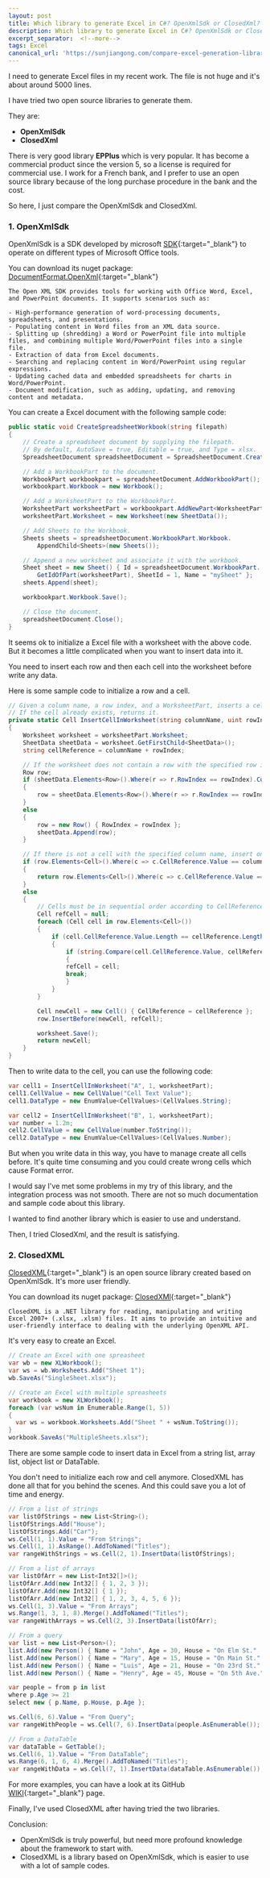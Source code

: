 ```yaml
---
layout: post
title: Which library to generate Excel in C#? OpenXmlSdk or ClosedXml?
description: Which library to generate Excel in C#? OpenXmlSdk or ClosedXml?
excerpt_separator:  <!--more-->
tags: Excel
canonical_url: 'https://sunjiangong.com/compare-excel-generation-library-openxmlsdk-and-closedxml-in-csharp/'
---
```


I need to generate Excel files in my recent work. The file is not huge and it's about around 5000 lines.

I have tried two open source libraries to generate them. 

They are: 
- **OpenXmlSdk**
- **ClosedXml**

<!--more-->

There is very good library **EPPlus** which is very popular. It has become a commercial product since the version 5, so a license is required for commercial use. I work for a French bank, and I prefer to use an open source library because of the long purchase procedure in the bank and the cost.

So here, I just compare the OpenXmlSdk and ClosedXml.


### 1. OpenXmlSdk

OpenXmlSdk is a SDK developed by microsoft [SDK](https://github.com/OfficeDev/Open-XML-SDK){:target="_blank"} to operate on different types of Microsoft Office tools.

You can download its nuget package: [DocumentFormat.OpenXml](https://www.nuget.org/packages/DocumentFormat.OpenXml/){:target="_blank"}

```quote
The Open XML SDK provides tools for working with Office Word, Excel, and PowerPoint documents. It supports scenarios such as:

- High-performance generation of word-processing documents, spreadsheets, and presentations.
- Populating content in Word files from an XML data source.
- Splitting up (shredding) a Word or PowerPoint file into multiple files, and combining multiple Word/PowerPoint files into a single file.
- Extraction of data from Excel documents.
- Searching and replacing content in Word/PowerPoint using regular expressions.
- Updating cached data and embedded spreadsheets for charts in Word/PowerPoint.
- Document modification, such as adding, updating, and removing content and metadata.
```

You can create a Excel document with the following sample code:

```csharp
public static void CreateSpreadsheetWorkbook(string filepath)
{
    // Create a spreadsheet document by supplying the filepath.
    // By default, AutoSave = true, Editable = true, and Type = xlsx.
    SpreadsheetDocument spreadsheetDocument = SpreadsheetDocument.Create(filepath, SpreadsheetDocumentType.Workbook);

    // Add a WorkbookPart to the document.
    WorkbookPart workbookpart = spreadsheetDocument.AddWorkbookPart();
    workbookpart.Workbook = new Workbook();

    // Add a WorksheetPart to the WorkbookPart.
    WorksheetPart worksheetPart = workbookpart.AddNewPart<WorksheetPart>();
    worksheetPart.Worksheet = new Worksheet(new SheetData());

    // Add Sheets to the Workbook.
    Sheets sheets = spreadsheetDocument.WorkbookPart.Workbook.
        AppendChild<Sheets>(new Sheets());

    // Append a new worksheet and associate it with the workbook.
    Sheet sheet = new Sheet() { Id = spreadsheetDocument.WorkbookPart.
        GetIdOfPart(worksheetPart), SheetId = 1, Name = "mySheet" };
    sheets.Append(sheet);

    workbookpart.Workbook.Save();

    // Close the document.
    spreadsheetDocument.Close();
}
```

It seems ok to initialize a Excel file with a worksheet with the above code. But it becomes a little complicated when you want to insert data into it.

You need to insert each row and then each cell into the worksheet before write any data.

Here is some sample code to initialize a row and a cell.

```csharp
// Given a column name, a row index, and a WorksheetPart, inserts a cell into the worksheet. 
// If the cell already exists, returns it. 
private static Cell InsertCellInWorksheet(string columnName, uint rowIndex, WorksheetPart worksheetPart)
{
    Worksheet worksheet = worksheetPart.Worksheet;
    SheetData sheetData = worksheet.GetFirstChild<SheetData>();
    string cellReference = columnName + rowIndex;

    // If the worksheet does not contain a row with the specified row index, insert one.
    Row row;
    if (sheetData.Elements<Row>().Where(r => r.RowIndex == rowIndex).Count() != 0)
    {
        row = sheetData.Elements<Row>().Where(r => r.RowIndex == rowIndex).First();
    }
    else
    {
        row = new Row() { RowIndex = rowIndex };
        sheetData.Append(row);
    }

    // If there is not a cell with the specified column name, insert one.  
    if (row.Elements<Cell>().Where(c => c.CellReference.Value == columnName + rowIndex).Count() > 0)
    {
        return row.Elements<Cell>().Where(c => c.CellReference.Value == cellReference).First();
    }
    else
    {
        // Cells must be in sequential order according to CellReference. Determine where to insert the new cell.
        Cell refCell = null;
        foreach (Cell cell in row.Elements<Cell>())
        {
            if (cell.CellReference.Value.Length == cellReference.Length)
            {
                if (string.Compare(cell.CellReference.Value, cellReference, true) > 0)
                {
                refCell = cell;
                break;
                }
            }
        }

        Cell newCell = new Cell() { CellReference = cellReference };
        row.InsertBefore(newCell, refCell);

        worksheet.Save();
        return newCell;
    }
}
```

Then to write data to the cell, you can use the following code:

```csharp
var cell1 = InsertCellInWorksheet("A", 1, worksheetPart);
cell1.CellValue = new CellValue("Cell Text Value");
cell1.DataType = new EnumValue<CellValues>(CellValues.String);

var cell2 = InsertCellInWorksheet("B", 1, worksheetPart);
var number = 1.2m;
cell2.CellValue = new CellValue(number.ToString());
cell2.DataType = new EnumValue<CellValues>(CellValues.Number);
```

But when you write data in this way, you have to manage create all cells before. It's quite time consuming and you could create wrong cells which cause Format error.

I would say I've met some problems in my try of this library, and the integration process was not smooth. There are not so much documentation and sample code about this library.

I wanted to find another library which is easier to use and understand.

Then, I tried ClosedXml, and the result is satisfying.


### 2. ClosedXML

[ClosedXML](https://github.com/ClosedXML/ClosedXML){:target="_blank"} is an open source library created based on OpenXmlSdk. It's more user friendly.

You can download its nuget package: [ClosedXMl](https://www.nuget.org/packages/ClosedXML/){:target="_blank"}

```quote
ClosedXML is a .NET library for reading, manipulating and writing Excel 2007+ (.xlsx, .xlsm) files. It aims to provide an intuitive and user-friendly interface to dealing with the underlying OpenXML API.
```

It's very easy to create an Excel.

```csharp
// Create an Excel with one spreasheet
var wb = new XLWorkbook();
var ws = wb.Worksheets.Add("Sheet 1");
wb.SaveAs("SingleSheet.xlsx");

// Create an Excel with multiple spreasheets
var workbook = new XLWorkbook();
foreach (var wsNum in Enumerable.Range(1, 5))
{
  var ws = workbook.Worksheets.Add("Sheet " + wsNum.ToString());
}
workbook.SaveAs("MultipleSheets.xlsx");
```

There are some sample code to insert data in Excel from a string list, array list, object list or DataTable. 

You don't need to initialize each row and cell anymore. ClosedXML has done all that for you behind the scenes. And this could save you a lot of time and energy.

```csharp
// From a list of strings
var listOfStrings = new List<String>();
listOfStrings.Add("House");
listOfStrings.Add("Car");
ws.Cell(1, 1).Value = "From Strings";
ws.Cell(1, 1).AsRange().AddToNamed("Titles");
var rangeWithStrings = ws.Cell(2, 1).InsertData(listOfStrings);

// From a list of arrays
var listOfArr = new List<Int32[]>();
listOfArr.Add(new Int32[] { 1, 2, 3 });
listOfArr.Add(new Int32[] { 1 });
listOfArr.Add(new Int32[] { 1, 2, 3, 4, 5, 6 });
ws.Cell(1, 3).Value = "From Arrays";
ws.Range(1, 3, 1, 8).Merge().AddToNamed("Titles");
var rangeWithArrays = ws.Cell(2, 3).InsertData(listOfArr);

// From a query
var list = new List<Person>();
list.Add(new Person() { Name = "John", Age = 30, House = "On Elm St."   });
list.Add(new Person() { Name = "Mary", Age = 15, House = "On Main St."  });
list.Add(new Person() { Name = "Luis", Age = 21, House = "On 23rd St."  });
list.Add(new Person() { Name = "Henry", Age = 45, House = "On 5th Ave." });

var people = from p in list
where p.Age >= 21
select new { p.Name, p.House, p.Age };

ws.Cell(6, 6).Value = "From Query";
var rangeWithPeople = ws.Cell(7, 6).InsertData(people.AsEnumerable());

// From a DataTable
var dataTable = GetTable();
ws.Cell(6, 1).Value = "From DataTable";
ws.Range(6, 1, 6, 4).Merge().AddToNamed("Titles");
var rangeWithData = ws.Cell(7, 1).InsertData(dataTable.AsEnumerable());
```

For more examples, you can have a look at its GitHub [WIKI](https://github.com/ClosedXML/ClosedXML/wiki){:target="_blank"} page.


Finally, I've used ClosedXML after having tried the two libraries.

Conclusion:
- OpenXmlSdk is truly powerful, but need more profound knowledge about the framework to start with. 
- ClosedXML is a library based on OpenXmlSdk, which is easier to use with a lot of sample codes.
